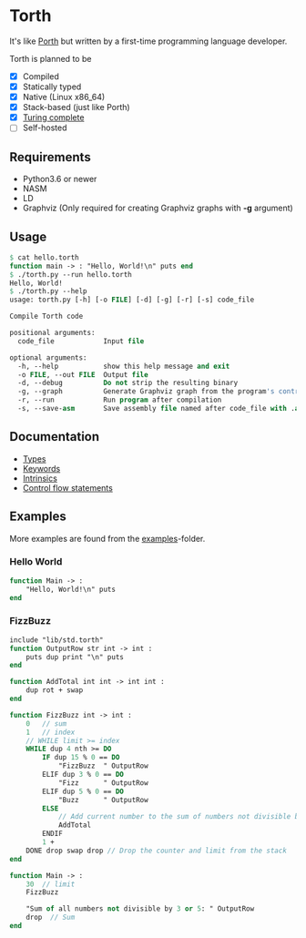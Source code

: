 # Torth

It's like [Porth](https://gitlab.com/tsoding/porth) but written by a first-time programming language developer.

Torth is planned to be

- [x] Compiled
- [x] Statically typed
- [x] Native (Linux x86_64)
- [x] Stack-based (just like Porth)
- [x] [Turing complete](examples/rule110.torth)
- [ ] Self-hosted

## Requirements

- Python3.6 or newer
- NASM
- LD
- Graphviz (Only required for creating Graphviz graphs with **-g** argument)

## Usage

```pascal
$ cat hello.torth
function main -> : "Hello, World!\n" puts end
$ ./torth.py --run hello.torth
Hello, World!
$ ./torth.py --help
usage: torth.py [-h] [-o FILE] [-d] [-g] [-r] [-s] code_file

Compile Torth code

positional arguments:
  code_file            Input file

optional arguments:
  -h, --help           show this help message and exit
  -o FILE, --out FILE  Output file
  -d, --debug          Do not strip the resulting binary
  -g, --graph          Generate Graphviz graph from the program's control flow
  -r, --run            Run program after compilation
  -s, --save-asm       Save assembly file named after code_file with .asm extension
```

## Documentation

- [Types](./docs/types.md)
- [Keywords](./docs/keywords.md)
- [Intrinsics](./docs/intrinsics.md)
- [Control flow statements](./docs/control_flow.md)

## Examples

More examples are found from the [examples](./examples/)-folder.

### Hello World

```pascal
function Main -> :
    "Hello, World!\n" puts
end
```

### FizzBuzz

```pascal
include "lib/std.torth"
function OutputRow str int -> int :
    puts dup print "\n" puts
end

function AddTotal int int -> int int :
    dup rot + swap
end

function FizzBuzz int -> int :
    0   // sum
    1   // index
    // WHILE limit >= index
    WHILE dup 4 nth >= DO
        IF dup 15 % 0 == DO
            "FizzBuzz  " OutputRow
        ELIF dup 3 % 0 == DO
            "Fizz      " OutputRow
        ELIF dup 5 % 0 == DO
            "Buzz      " OutputRow
        ELSE
            // Add current number to the sum of numbers not divisible by 3 or 5
            AddTotal
        ENDIF
        1 +
    DONE drop swap drop // Drop the counter and limit from the stack
end

function Main -> :
    30  // limit
    FizzBuzz

    "Sum of all numbers not divisible by 3 or 5: " OutputRow
    drop  // Sum
end
```
